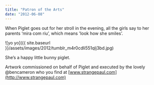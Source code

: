 ```yaml
---
title: "Patron of the Arts"
date: "2012-06-08"
---
```


When Piglet goes out for her stroll in the evening, all the girls say to her parents ‘mira com riu’, which means 'look how she smiles’.

![yo yo]({{ site.baseurl }}/assets/images/2012/tumblr_m4r0cdli551qlj3bd.jpg)

She’s a happy little bunny piglet.

Artwork commissioned on behalf of Piglet and executed by the lovely @bencameron who you find at [www.strangepaul.com](http://www.strangepaul.com)
